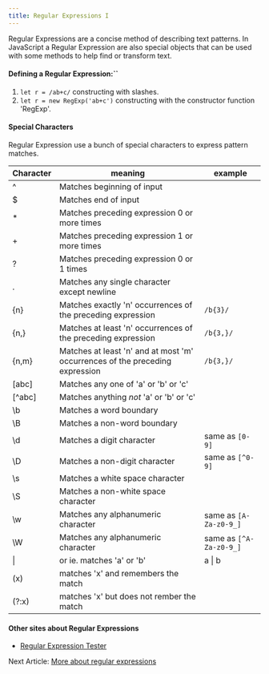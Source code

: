 ```yaml
---
title: Regular Expressions I
---
```


Regular Expressions are a concise method of describing text patterns.  In JavaScript a Regular Expression are also special objects that can be used with some methods to help find or transform text.

#### Defining a Regular Expression:``
1. `let r = /ab+c/` constructing with slashes.
2. `let r = new RegExp('ab+c')` constructing with the constructor function 'RegExp'.

#### Special Characters
Regular Expression use a bunch of special characters to express pattern matches.

| Character | meaning | example |
| ---  | ---- | --- |
| ^ | Matches beginning of input |
| $ | Matches end of input |
| * | Matches preceding expression 0 or more times |
| + | Matches preceding expression 1 or more times |
| ? | Matches preceding expression 0 or 1 times |
| . | Matches any single character except newline |
| {n} | Matches exactly 'n' occurrences of the preceding expression | `/b{3}/ `|
| {n,} | Matches at least 'n' occurrences of the preceding expression | `/b{3,}/` |
| {n,m} | Matches at least 'n' and at most 'm' occurrences of the preceding expression | `/b{3,}/` |
| [abc] | Matches any one of 'a' or 'b' or 'c' |
| [^abc] | Matches anything _not_ 'a' or 'b' or 'c' |
| \\b | Matches a word boundary |
| \\B | Matches a non-word boundary |
| \\d | Matches a digit character | same as `[0-9]` |
| \\D | Matches a non-digit character | same as `[^0-9]` |
| \\s | Matches a white space character |
| \\S | Matches a non-white space character |
| \\w | Matches any alphanumeric character | same as `[A-Za-z0-9_]` |
| \\W | Matches any alphanumeric character | same as `[^A-Za-z0-9_]` |
| \| | or ie. matches 'a' or 'b' | a \| b
| (x) | matches 'x' and remembers the match |
| (?:x) | matches 'x' but does not rember the match |


#### Other sites about Regular Expressions
- [Regular Expression Tester](https://regex101.com/#javascript)

<div class="nextArticle">

Next Article: [More about regular expressions](/Learning/26_regex2/)
</div>
